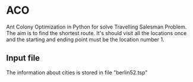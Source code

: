 # ACO
Ant Colony Optimization in Python for solve Travelling Salesman Problem. The aim is to find the shortest route. It's should visit all the locations once and the starting and ending point must be the
location number 1.

## Input file
The information about cities is stored in file "berlin52.tsp"

